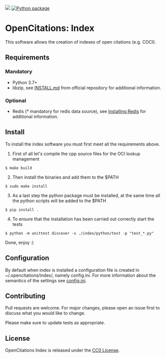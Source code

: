 [<img src="https://img.shields.io/badge/powered%20by-OpenCitations-%239931FC?labelColor=2D22DE" />](http://opencitations.net) [![Python package](https://github.com/opencitations/index/actions/workflows/python-package.yml/badge.svg?branch=farm_revision)](https://github.com/opencitations/index/actions/workflows/python-package.yml)
# OpenCitations: Index

This software allows the creation of indexes of open citations (e.g. COCI).
## Requirements
### Mandatory
- Python 3.7+
- libzip, see [INSTALL.md](https://github.com/nih-at/libzip/blob/master/INSTALL.md) from official repository for additional information.
### Optional
- Redis (* mandatory for redis data source), see [Installing Redis](https://redis.io/docs/getting-started/installation/) for additional information.
## Install
To install the index software you must first meet all the requirements above.

1. First of all let's compile the cpp source files for the OCI lookup management
```console
$ make build
```
2. Then install the binaries and add them to the $PATH
```console
$ sudo make install
```
3. As a last step the python package must be installed, at the same time all the python scripts will be added to the $PATH
```console
$ pip install .
```

4. To ensure that the installation has been carried out correctly start the tests
```console
$ python -m unittest discover -s ./index/python/test -p "test_*.py"
```

Done, enjoy :)

## Configuration
By default when index is installed a configuration file is created in ~/.opencitations/index/, namely config.ini. For more information about the semantics of the settings see [config.ini](config.ini).
## Contributing
Pull requests are welcome. For major changes, please open an issue first to discuss what you would like to change.

Please make sure to update tests as appropriate.

## License
OpenCitations Index is released under the [CC0 License](LICENSE).
